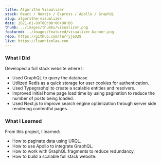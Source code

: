 ```yaml
---
title: Algorithm Visualizer
stack: React / Nextjs / Express / Apollo / GraphQL
slug: algorithm-visualizer
date: 2021-01-00T00:00:00+00:00
thumb: ../images/thumbs/visualizer.png
featured: ../images/featured/visualizer-banner.png
repo: https://github.com/larryj6029
live: https://lsannicolas.com
---
```


### What I Did

Developed a full stack website where I:

- Used GraphQL to query the database.
- Utilized Redis as a quick storage for user cookies for authentication.
- Used Typegraphql to create a scalable entities and resolvers.
- Improved initial home page load time by using pagination to reduce the number of posts being loaded.
- Used Next.js to improve search engine optimization through server side rendering contentful pages.

### What I Learned

From this project, I learned:

- How to paginate data using URQL.
- How to use Apollo to integrate GraphQL.
- How to work with GraphQL fragments to reduce redundancy.
- How to build a scalable full stack website.
